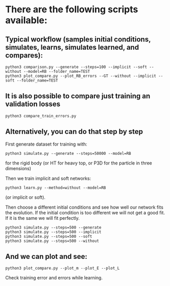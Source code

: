 # There are the following scripts available:

## Typical workflow (samples initial conditions, simulates, learns, simulates learned, and compares):

    python3 comparison.py --generate --steps=100 --implicit --soft --without --model=RB --folder_name=TEST
    python3 plot_compare.py --plot_RB_errors --GT --without --implicit --soft --folder_name=TEST

## It is also possible to compare just training an validation losses 

    python3 compare_train_errors.py

## Alternatively, you can do that step by step
First generate dataset for training with:

    python3 simulate.py --generate --steps=50000 --model=RB

for the rigid body (or HT for heavy top, or P3D for the particle in three dimensions)

Then we train implicit and soft networks:

    python3 learn.py --method=without --model=RB

(or implicit or soft).

Then choose a different initial conditions and see how well our network fits the evolution. If the initial condition is too different we will not get a good fit. If it is the same we will fit perfectly. 

    python3 simulate.py --steps=500 --generate
    python3 simulate.py --steps=500 --implicit
    python3 simulate.py --steps=500 --soft
    python3 simulate.py --steps=500 --without

## And we can plot and see:

    python3 plot_compare.py --plot_m --plot_E --plot_L

Check training error and errors while learning. 

